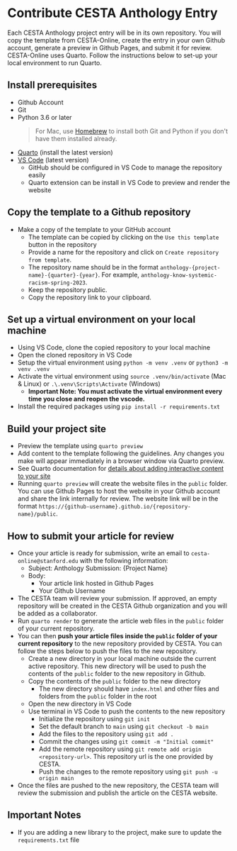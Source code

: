 # Contribute CESTA Anthology Entry

Each CESTA Anthology project entry will be in its own repository. You will copy the template from CESTA-Online, create the entry in your own Github account, generate a preview in Github Pages, and submit it for review. CESTA-Online uses Quarto. Follow the instructions below to set-up your local environment to run Quarto.

## Install prerequisites

- Github Account
- Git
- Python 3.6 or later
  > For Mac, use [Homebrew](https://brew.sh/) to install both Git and Python if you don't have them installed already.
- [Quarto](https://quarto.org) (install the latest version)
- [VS Code](https://code.visualstudio.com/) (latest version)
  - GitHub should be configured in VS Code to manage the repository easily
  - Quarto extension can be install in VS Code to preview and render the website

## Copy the template to a Github repository

- Make a copy of the template to your GitHub account
  - The template can be copied by clicking on the `Use this template` button in the repository
  - Provide a name for the repository and click on `Create repository from template`.
  - The repository name should be in the format `anthology-{project-name}-{quarter}-{year}`. For example, `anthology-know-systemic-racism-spring-2023`.
  - Keep the repository public.
  - Copy the repository link to your clipboard.

## Set up a virtual environment on your local machine

- Using VS Code, clone the copied repository to your local machine
- Open the cloned repository in VS Code
- Setup the virtual environment using `python -m venv .venv` or `python3 -m venv .venv`
- Activate the virtual environment using `source .venv/bin/activate` (Mac & Linux) or `.\.venv\Scripts\Activate` (Windows)
  - **Important Note: You must activate the virtual environment every time you close and reopen the vscode.**
- Install the required packages using `pip install -r requirements.txt`

## Build your project site

- Preview the template using `quarto preview`
- Add content to the template following the guidelines. Any changes you make will appear immediately in a browser window via Quarto preview.
- See Quarto documentation for [details about adding interactive content to your site](https://quarto.org/docs/interactive/)
- Running `quarto preview` will create the website files in the `public` folder. You can use Github Pages to host the website in your Github account and share the link internally for review. The website link will be in the format `https://{github-username}.github.io/{repository-name}/public`.

## How to submit your article for review

- Once your article is ready for submission, write an email to `cesta-online@stanford.edu` with the following information:
  - Subject: Anthology Submission: {Project Name}
  - Body:
    - Your article link hosted in Github Pages
    - Your Github Username
- The CESTA team will review your submission. If approved, an empty repository will be created in the CESTA Github organization and you will be added as a collaborator.
- Run `quarto render` to generate the article web files in the `public` folder of your current repository.
- You can then **push your article files inside the `public` folder of your current repository** to the new repository provided by CESTA. You can follow the steps below to push the files to the new repository.
  - Create a new directory in your local machine outside the current active repository. This new directory will be used to push the contents of the `public` folder to the new repository in Github.
  - Copy the contents of the `public` folder to the new directory
    - The new directory should have `index.html` and other files and folders from the `public` folder in the root
  - Open the new directory in VS Code
  - Use terminal in VS Code to push the contents to the new repository
    - Initialize the repository using `git init`
    - Set the default branch to `main` using `git checkout -b main`
    - Add the files to the repository using `git add .`
    - Commit the changes using `git commit -m "Initial commit"`
    - Add the remote repository using `git remote add origin <repository-url>`. This repository url is the one provided by CESTA.
    - Push the changes to the remote repository using `git push -u origin main`
- Once the files are pushed to the new repository, the CESTA team will review the submission and publish the article on the CESTA website.

## Important Notes

- If you are adding a new library to the project, make sure to update the `requirements.txt` file
